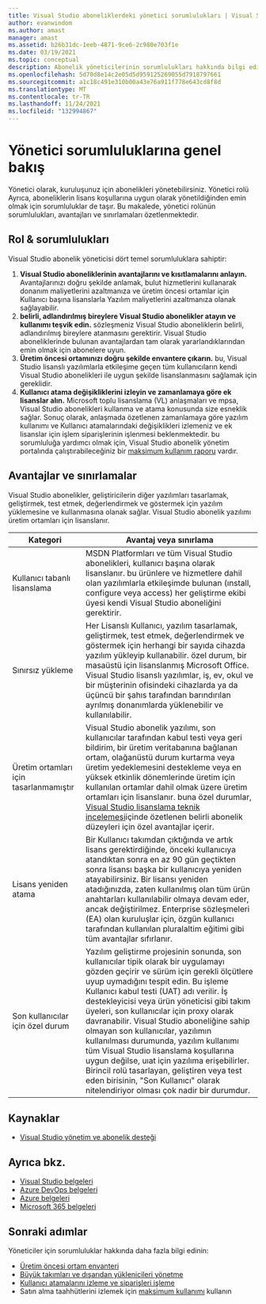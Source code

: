 ```yaml
---
title: Visual Studio aboneliklerdeki yönetici sorumlulukları | Visual Studio marketi
author: evanwindom
ms.author: amast
manager: amast
ms.assetid: b26b31dc-1eeb-4871-9ce6-2c980e703f1e
ms.date: 03/19/2021
ms.topic: conceptual
description: Abonelik yöneticilerinin sorumlulukları hakkında bilgi edinin.
ms.openlocfilehash: 5d70d8e14c2e05d5d959125269055d7918797661
ms.sourcegitcommit: a1c18c491e310b00a43e76a911f778e643cd8f8d
ms.translationtype: MT
ms.contentlocale: tr-TR
ms.lasthandoff: 11/24/2021
ms.locfileid: "132994867"
---
```

# <a name="overview-of-admin-responsibilities"></a>Yönetici sorumluluklarına genel bakış
Yönetici olarak, kuruluşunuz için abonelikleri yönetebilirsiniz.  Yönetici rolü Ayrıca, aboneliklerin lisans koşullarına uygun olarak yönetildiğinden emin olmak için sorumluluklar de taşır. Bu makalede, yönetici rolünün sorumlulukları, avantajları ve sınırlamaları özetlenmektedir.

## <a name="roles--responsibilities"></a>Rol & sorumlulukları
Visual Studio abonelik yöneticisi dört temel sorumluluklara sahiptir:

1. **Visual Studio aboneliklerinin avantajlarını ve kısıtlamalarını anlayın.** Avantajlarınızı doğru şekilde anlamak, bulut hizmetlerini kullanarak donanım maliyetlerini azaltmanıza ve üretim öncesi ortamlar için Kullanıcı başına lisanslarla Yazılım maliyetlerini azaltmanıza olanak sağlayabilir. 
2. **belirli, adlandırılmış bireylere Visual Studio abonelikler atayın ve kullanımı teşvik edin.** sözleşmeniz Visual Studio aboneliklerin belirli, adlandırılmış bireylere atanmasını gerektirir. Visual Studio aboneliklerinde bulunan avantajlardan tam olarak yararlandıklarından emin olmak için abonelere uyun.
3. **Üretim öncesi ortamınızı doğru şekilde envantere çıkarın.** bu, Visual Studio lisanslı yazılımlarla etkileşime geçen tüm kullanıcıların kendi Visual Studio abonelikleri ile uygun şekilde lisanslanmasını sağlamak için gereklidir. 
4. **Kullanıcı atama değişikliklerini izleyin ve zamanlamaya göre ek lisanslar alın.** Microsoft toplu lisanslama (VL) anlaşmaları ve mpsa, Visual Studio abonelikleri kullanma ve atama konusunda size esneklik sağlar. Sonuç olarak, anlaşmada özetlenen zamanlamaya göre yazılım kullanımı ve Kullanıcı atamalarındaki değişiklikleri izlemeniz ve ek lisanslar için işlem siparişlerinin işlenmesi beklenmektedir.  bu sorumluluğa yardımcı olmak için, Visual Studio abonelik yönetim portalında çalıştırabileceğiniz bir [maksimum kullanım raporu](maximum-usage.md) vardır. 

## <a name="benefits-and-limitations"></a>Avantajlar ve sınırlamalar
Visual Studio abonelikler, geliştiricilerin diğer yazılımları tasarlamak, geliştirmek, test etmek, değerlendirmek ve göstermek için yazılım yüklemesine ve kullanmasına olanak sağlar. Visual Studio abonelik yazılımı üretim ortamları için lisanslanır.

| Kategori                                 | Avantaj veya sınırlama |
|------------------------------------------|----------------------------------------------------------------------------------------------------------------------------------------------------------------------------------------------------------------------------------------------------------------------------------------------------------------------------------------------------------------------------------------------------------------------------------------------------------------------------------------------------------------------------------------------------------------------------------------------------------------------------|
| Kullanıcı tabanlı lisanslama                     | MSDN Platformları ve tüm Visual Studio abonelikleri, kullanıcı başına olarak lisanslanır. bu ürünlere ve hizmetlere dahil olan yazılımlarla etkileşimde bulunan (ınstall, configure veya access) her geliştirme ekibi üyesi kendi Visual Studio aboneliğini gerektirir.                                                                                                                                                                                                                                                                                                                                  |
| Sınırsız yükleme                  | Her Lisanslı Kullanıcı, yazılım tasarlamak, geliştirmek, test etmek, değerlendirmek ve göstermek için herhangi bir sayıda cihazda yazılım yükleyip kullanabilir. özel durum, bir masaüstü için lisanslanmış Microsoft Office. Visual Studio lisanslı yazılımlar, iş, ev, okul ve bir müşterinin ofisindeki cihazlarda ya da üçüncü bir şahıs tarafından barındırılan ayrılmış donanımlarda yüklenebilir ve kullanılabilir.                                                                                                                                                                                                                                  |
| Üretim ortamları için tasarlanmamıştır | Visual Studio abonelik yazılımı, son kullanıcılar tarafından kabul testi veya geri bildirim, bir üretim veritabanına bağlanan ortam, olağanüstü durum kurtarma veya üretim yedeklemesini destekleme veya en yüksek etkinlik dönemlerinde üretim için kullanılan ortamlar dahil olmak üzere üretim ortamları için lisanslanır. buna özel durumlar, [Visual Studio lisanslama teknik incelemesi](https://aka.ms/vslicensing)içinde özetlenen belirli abonelik düzeyleri için özel avantajlar içerir.                                                                                            |
| Lisans yeniden atama                     | Bir Kullanıcı takımdan çıktığında ve artık lisans gerektirdiğinde, önceki kullanıcıya atandıktan sonra en az 90 gün geçtikten sonra lisansı başka bir kullanıcıya yeniden atayabilirsiniz. Bir lisansı yeniden atadığınızda, zaten kullanılmış olan tüm ürün anahtarları kullanılabilir olmaya devam eder, ancak değiştirilmez. Enterprise sözleşmeleri (EA) olan kuruluşlar için, özgün kullanıcı tarafından kullanılan pluralaltim eğitimi gibi tüm avantajlar sıfırlanır.                                                                                                                                                                                                                                                 |
| Son kullanıcılar için özel durum                  | Yazılım geliştirme projesinin sonunda, son kullanıcılar tipik olarak bir uygulamayı gözden geçirir ve sürüm için gerekli ölçütlere uyup uymadığını tespit edin. Bu işleme Kullanıcı kabul testi (UAT) adı verilir. İş destekleyicisi veya ürün yöneticisi gibi takım üyeleri, son kullanıcılar için proxy olarak davranabilir. Visual Studio aboneliğine sahip olmayan son kullanıcılar, yazılımın kullanılması durumunda, yazılım kullanımı tüm Visual Studio lisanslama koşullarına uygun değilse, uıat için yazılıma erişebilirler. Birincil rolü tasarlayan, geliştiren veya test eden birisinin, "Son Kullanıcı" olarak nitelendiriyor olması çok nadir bir durumdur. |

## <a name="resources"></a>Kaynaklar
- [Visual Studio yönetim ve abonelik desteği](https://aka.ms/vsadminhelp)

## <a name="see-also"></a>Ayrıca bkz.
- [Visual Studio belgeleri](/visualstudio/)
- [Azure DevOps belgeleri](/azure/devops/)
- [Azure belgeleri](/azure/)
- [Microsoft 365 belgeleri](/microsoft-365/)

## <a name="next-steps"></a>Sonraki adımlar
Yöneticiler için sorumluluklar hakkında daha fazla bilgi edinin:
- [Üretim öncesi ortam envanteri](admin-inventory.md)
- [Büyük takımları ve dışarıdan yüklenicileri yönetme](manage-teams.md)
- [Kullanıcı atamalarını izleme ve siparişleri işleme](assignments-orders.md)
- Satın alma taahhütlerini izlemek için [maksimum kullanımı](maximum-usage.md) kullanın
